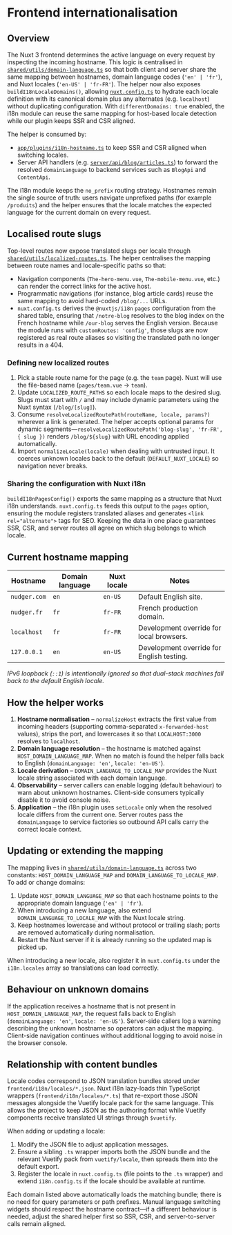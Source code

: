 # Frontend internationalisation

## Overview
The Nuxt 3 frontend determines the active language on every request by inspecting the incoming hostname. This logic is centralised in [`shared/utils/domain-language.ts`](../shared/utils/domain-language.ts) so that both client and server share the same mapping between hostnames, domain language codes (`'en' | 'fr'`), and Nuxt locales (`'en-US' | 'fr-FR'`). The helper now also exposes `buildI18nLocaleDomains()`, allowing [`nuxt.config.ts`](../nuxt.config.ts) to hydrate each locale definition with its canonical domain plus any alternates (e.g. `localhost`) without duplicating configuration. With `differentDomains: true` enabled, the i18n module can reuse the same mapping for host-based locale detection while our plugin keeps SSR and CSR aligned.

The helper is consumed by:

- [`app/plugins/i18n-hostname.ts`](../app/plugins/i18n-hostname.ts) to keep SSR and CSR aligned when switching locales.
- Server API handlers (e.g. [`server/api/blog/articles.ts`](../server/api/blog/articles.ts)) to forward the resolved `domainLanguage` to backend services such as `BlogApi` and `ContentApi`.

The i18n module keeps the `no_prefix` routing strategy. Hostnames remain the single source of truth: users navigate unprefixed paths (for example `/produits`) and the helper ensures that the locale matches the expected language for the current domain on every request.

## Localised route slugs

Top-level routes now expose translated slugs per locale through [`shared/utils/localized-routes.ts`](../shared/utils/localized-routes.ts). The helper centralises the mapping between route names and locale-specific paths so that:

- Navigation components (`The-hero-menu.vue`, `The-mobile-menu.vue`, etc.) can render the correct links for the active host.
- Programmatic navigations (for instance, blog article cards) reuse the same mapping to avoid hard-coded `/blog/...` URLs.
- `nuxt.config.ts` derives the `@nuxtjs/i18n` `pages` configuration from the shared table, ensuring that `/notre-blog` resolves to the blog index on the French hostname while `/our-blog` serves the English version. Because the module runs with `customRoutes: 'config'`, those slugs are now registered as real route aliases so visiting the translated path no longer results in a 404.

### Defining new localized routes

1. Pick a stable route name for the page (e.g. the `team` page). Nuxt will use the file-based name (`pages/team.vue` → `team`).
2. Update `LOCALIZED_ROUTE_PATHS` so each locale maps to the desired slug. Slugs must start with `/` and may include dynamic parameters using the Nuxt syntax (`/blog/[slug]`).
3. Consume `resolveLocalizedRoutePath(routeName, locale, params?)` wherever a link is generated. The helper accepts optional params for dynamic segments—`resolveLocalizedRoutePath('blog-slug', 'fr-FR', { slug })` renders `/blog/${slug}` with URL encoding applied automatically.
4. Import `normalizeLocale(locale)` when dealing with untrusted input. It coerces unknown locales back to the default (`DEFAULT_NUXT_LOCALE`) so navigation never breaks.

### Sharing the configuration with Nuxt i18n

`buildI18nPagesConfig()` exports the same mapping as a structure that Nuxt i18n understands. `nuxt.config.ts` feeds this output to the `pages` option, ensuring the module registers translated aliases and generates `<link rel="alternate">` tags for SEO. Keeping the data in one place guarantees SSR, CSR, and server routes all agree on which slug belongs to which locale.

## Current hostname mapping
| Hostname        | Domain language | Nuxt locale | Notes                                     |
|-----------------|-----------------|-------------|-------------------------------------------|
| `nudger.com`    | `en`            | `en-US`     | Default English site.                     |
| `nudger.fr`     | `fr`            | `fr-FR`     | French production domain.                 |
| `localhost`     | `fr`            | `fr-FR`     | Development override for local browsers.  |
| `127.0.0.1`     | `en`            | `en-US`     | Development override for English testing. |

*IPv6 loopback (`::1`) is intentionally ignored so that dual-stack machines fall back to the default English locale.*

## How the helper works
1. **Hostname normalisation** – `normalizeHost` extracts the first value from incoming headers (supporting comma-separated `x-forwarded-host` values), strips the port, and lowercases it so that `LOCALHOST:3000` resolves to `localhost`.
2. **Domain language resolution** – the hostname is matched against `HOST_DOMAIN_LANGUAGE_MAP`. When no match is found the helper falls back to English (`domainLanguage: 'en'`, `locale: 'en-US'`).
3. **Locale derivation** – `DOMAIN_LANGUAGE_TO_LOCALE_MAP` provides the Nuxt locale string associated with each domain language.
4. **Observability** – server callers can enable logging (default behaviour) to warn about unknown hostnames. Client-side consumers typically disable it to avoid console noise.
5. **Application** – the i18n plugin uses `setLocale` only when the resolved locale differs from the current one. Server routes pass the `domainLanguage` to service factories so outbound API calls carry the correct locale context.

## Updating or extending the mapping
The mapping lives in [`shared/utils/domain-language.ts`](../shared/utils/domain-language.ts) across two constants: `HOST_DOMAIN_LANGUAGE_MAP` and `DOMAIN_LANGUAGE_TO_LOCALE_MAP`. To add or change domains:

1. Update `HOST_DOMAIN_LANGUAGE_MAP` so that each hostname points to the appropriate domain language (`'en' | 'fr'`).
2. When introducing a new language, also extend `DOMAIN_LANGUAGE_TO_LOCALE_MAP` with the Nuxt locale string.
3. Keep hostnames lowercase and without protocol or trailing slash; ports are removed automatically during normalisation.
4. Restart the Nuxt server if it is already running so the updated map is picked up.

When introducing a new locale, also register it in `nuxt.config.ts` under the `i18n.locales` array so translations can load correctly.

## Behaviour on unknown domains
If the application receives a hostname that is not present in `HOST_DOMAIN_LANGUAGE_MAP`, the request falls back to English (`domainLanguage: 'en'`, `locale: 'en-US'`). Server-side callers log a warning describing the unknown hostname so operators can adjust the mapping. Client-side navigation continues without additional logging to avoid noise in the browser console.

## Relationship with content bundles
Locale codes correspond to JSON translation bundles stored under
`frontend/i18n/locales/*.json`. Nuxt i18n lazy-loads thin TypeScript wrappers
(`frontend/i18n/locales/*.ts`) that re-export those JSON messages alongside the
Vuetify locale pack for the same language. This allows the project to keep JSON
as the authoring format while Vuetify components receive translated UI strings
through `$vuetify`.

When adding or updating a locale:

1. Modify the JSON file to adjust application messages.
2. Ensure a sibling `.ts` wrapper imports both the JSON bundle and the relevant
   Vuetify pack from `vuetify/locale`, then spreads them into the default export.
3. Register the locale in `nuxt.config.ts` (file points to the `.ts` wrapper) and
   extend `i18n.config.ts` if the locale should be available at runtime.

Each domain listed above automatically loads the matching bundle; there is no
need for query parameters or path prefixes. Manual language switching widgets
should respect the hostname contract—if a different behaviour is needed, adjust
the shared helper first so SSR, CSR, and server-to-server calls remain aligned.